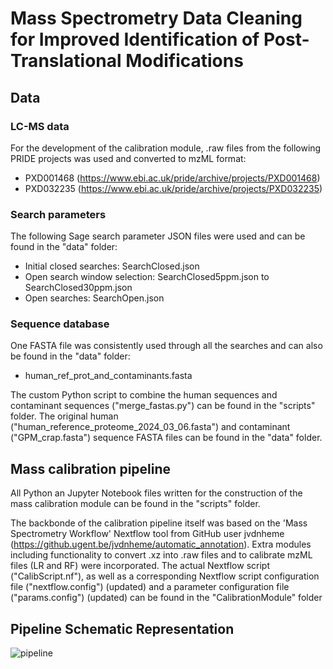 # Mass Spectrometry Data Cleaning for Improved Identification of Post-Translational Modifications
## Data
### LC-MS data
For the development of the calibration module, .raw files from the following PRIDE projects was used and converted to mzML format:
- PXD001468 (https://www.ebi.ac.uk/pride/archive/projects/PXD001468)
- PXD032235 (https://www.ebi.ac.uk/pride/archive/projects/PXD032235)

### Search parameters
The following Sage search parameter JSON files were used and can be found in the "data" folder:
- Initial closed searches: SearchClosed.json
- Open search window selection: SearchClosed5ppm.json to SearchClosed30ppm.json
- Open searches: SearchOpen.json

### Sequence database
One FASTA file was consistently used through all the searches and can also be found in the "data" folder:
- human_ref_prot_and_contaminants.fasta

The custom Python script to combine the human sequences and contaminant sequences ("merge_fastas.py") can be found in the "scripts" folder.
The original human ("human_reference_proteome_2024_03_06.fasta") and contaminant ("GPM_crap.fasta") sequence FASTA files can be found in the "data" folder.

## Mass calibration pipeline
All Python an Jupyter Notebook files written for the construction of the mass calibration module can be found in the "scripts" folder.

The backbonde of the calibration pipeline itself was based on the 'Mass Spectrometry Workflow' Nextflow tool from GitHub user jvdnheme (https://github.ugent.be/jvdnheme/automatic_annotation). Extra modules including functionality to convert .xz into .raw files and to calibrate mzML files (LR and RF) were incorporated. The actual Nextflow script ("CalibScript.nf"), as well as a corresponding Nextflow script configuration file ("nextflow.config") (updated) and a parameter configuration file ("params.config") (updated) can be found in the "CalibrationModule" folder

## Pipeline Schematic Representation
![pipeline](https://github.com/NathanMRX2404/Thesis_BiomedicalSciences_MarckxNathan/assets/119006891/7553eb76-0b04-4767-bf4f-028d807a217d)
